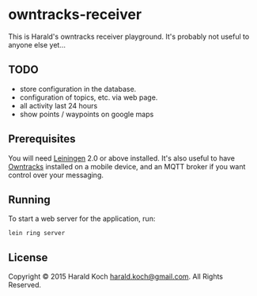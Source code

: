 # owntracks-receiver

This is Harald's owntracks receiver playground. It's probably not useful to anyone
else yet...

## TODO

- store configuration in the database.
- configuration of topics, etc. via web page.
- all activity last 24 hours
- show points / waypoints on google maps

## Prerequisites

You will need [Leiningen][1] 2.0 or above installed.
It's also useful to have [Owntracks][2] installed on a mobile device,
and an MQTT broker if you want control over your messaging.


[1]: https://github.com/technomancy/leiningen
[2]: http://owntracks.org/

## Running

To start a web server for the application, run:

    lein ring server

## License

Copyright © 2015 Harald Koch <harald.koch@gmail.com>. All Rights Reserved.
